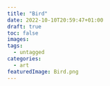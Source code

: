 ```yaml
---
title: "Bird"
date: 2022-10-10T20:59:47+01:00
draft: true
toc: false
images:
tags:
  - untagged
categories:
  - art
featuredImage: Bird.png
---
```


